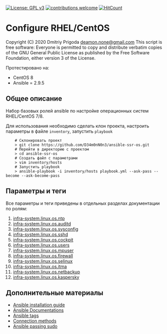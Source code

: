 [![License: GPL v3](https://img.shields.io/badge/License-GPLv3-blue.svg)](https://www.gnu.org/licenses/gpl-3.0)
[![contributions welcome](https://img.shields.io/badge/contributions-welcome-brightgreen.svg?style=flat)](https://github.com/D34m0nN0n3/ansible-ssr-os/issues)
[![HitCount](http://hits.dwyl.com/D34m0nN0n3/ansible-ssr-os.svg)](http://hits.dwyl.com/D34m0nN0n3/ansible-ssr-os)

# Configure RHEL/CentOS
Copyright (C) 2020 Dmitriy Prigoda deamon.none@gmail.com This script is free software: Everyone is permitted to copy and distribute verbatim copies of the GNU General Public License as published by the Free Software Foundation, either version 3 of the License.

Протестировано на:
- CentOS 8 
- Ansible = 2.9.5

## Общее описание
Набор базовых ролей ansible по настройке операционных систем RHEL/CentOS 7/8.

Для использования необходимо сделать клон проекта, настроить параметры в файле `inventory`, запустить `playbook`

```
    # Склонировать проект
    > git clone https://github.com/D34m0nN0n3/ansible-ssr-os.git
    # Перейти в директорию с проектом
    > cd ansible-ssr-os
    # Создать файл с параметрами
    > vim inventory/hosts
    # Запустить playbook
    > ansible-playbook -i inventory/hosts playbook.yml --ask-pass --become --ask-become-pass
```
## Параметры и теги
Все параметры и теги приведены в отдельных разделах документации по ролям:

1.  [infra-system.linux.os.ntp](docs/roles/ntpclient.md)
2.  [infra-system.linux.os.auditd](docs/roles/auditd.md)
3.  [infra-system.linux.os.sysconfig](docs/roles/sysconfig.md)
4.  [infra-system.linux.os.sshd](docs/roles/sshd.md)
5.  [infra-system.linux.os.cockpit](docs/roles/cockpit.md)
6.  [infra-system.linux.os.users](docs/roles/users.md)
7.  [infra-system.linux.os.mpuser](docs/roles/mpuser.md)
8.  [infra-system.linux.os.firewall](docs/roles/firewall.md)
9.  [infra-system.linux.os.selinux](docs/roles/selinux.md)
10. [infra-system.linux.os.itma](docs/roles/itma.md)
11. [infra-system.linux.os.netbackup](docs/roles/netbackup.md)
12. [infra-system.linux.os.kaspersky](docs/roles/kav.md)

## Дополнительные материалы

- [Ansible installation guide](https://docs.ansible.com/ansible/latest/installation_guide/intro_installation.html)
- [Ansible Documentations](https://docs.ansible.com/)
- [Ansible tags](https://docs.ansible.com/ansible/latest/user_guide/playbooks_tags.html)
- [Connection methods](https://docs.ansible.com/ansible/latest/user_guide/connection_details.html)
- [Ansible passing sudo](https://8gwifi.org/docs/ansible-sudo-ssh-password.jsp)
